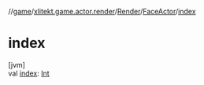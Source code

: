 //[game](../../../../index.md)/[xlitekt.game.actor.render](../../index.md)/[Render](../index.md)/[FaceActor](index.md)/[index](--index--.md)

# index

[jvm]\
val [index](--index--.md): [Int](https://kotlinlang.org/api/latest/jvm/stdlib/kotlin/-int/index.html)
